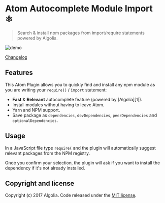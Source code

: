 # Atom Autocomplete Module Import ⚛️

> Search & install npm packages from import/require statements powered by Algolia.

![demo](http://g.recordit.co/5m4GuNctKS.gif)

[Changelog](https://github.com/algolia/atom-autocomplete-module-import/blob/master/CHANGELOG.md)

## Features

This Atom Plugin allows you to quickly find and install any npm module as you are writing your `require()` / `import` statement:

  * **Fast** & **Relevant** autocomplete feature (powered by [Algolia][1]).
  * Install modules without having to leave Atom.
  * Yarn and NPM support.
  * Save package as `dependencies`, `devDependencies`, `peerDependencies` and `optionalDependencies`.

## Usage

In a JavaScript file type `require(` and the plugin will automatically suggest relevant packages from the NPM registry.

Once you confirm your selection, the plugin will ask if you want to install the dependency if it's not already installed.


## Copyright and license

Copyright (c) 2017 Algolia. Code released under the [MIT license](https://github.com/algolia/atom-autocomplete-module-import/blob/master/LICENSE.md).
